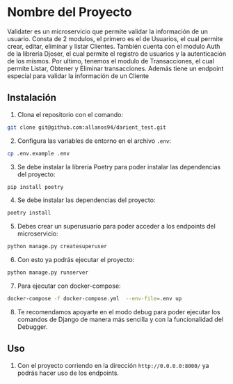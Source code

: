 # Nombre del Proyecto

Validater es un microservicio que permite validar la información de un usuario.
Consta de 2 modulos, el primero es el de Usuarios, el cual permite crear, editar, eliminar y listar Clientes.
También cuenta con el modulo Auth de la librería Djoser, el cual permite el registro de usuarios y la autenticación de los mismos.
Por ultimo, tenemos el modulo de Transacciones, el cual permite Listar, Obtener y Eliminar transacciones. Además tiene un endpoint especial para validar la información de un Cliente

## Instalación

1. Clona el repositorio con el comando:

```bash
git clone git@github.com:allanos94/darient_test.git
```

2. Configura las variables de entorno en el archivo `.env`:

```bash
cp .env.example .env
```

3. Se debe instalar la librería Poetry para poder instalar las dependencias del proyecto:

```bash
pip install poetry
```

4. Se debe instalar las dependencias del proyecto:

```bash
poetry install
```

5. Debes crear un superusuario para poder acceder a los endpoints del microservicio:

```bash
python manage.py createsuperuser
```

6. Con esto ya podrás ejecutar el proyecto:

```bash
python manage.py runserver
```

7. Para ejecutar con docker-compose:

```bash
docker-compose -f docker-compose.yml  --env-file=.env up
```

8. Te recomendamos apoyarte en el modo debug para poder ejecutar los comandos de Django de manera más sencilla y con la funcionalidad del Debugger.

## Uso

1. Con el proyecto corriendo en la dirección `http://0.0.0.0:8000/` ya podrás hacer uso de los endpoints.

